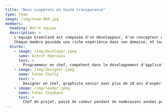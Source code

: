 ```yaml
---
title: "Nous coopérons en toute transparence"
type: team
image: /img/team-960.jpg
members:
  heading: Notre équipe
  description: >
    L'équipe Greenland est composée d'un développeur, d'un concepteur et d'un chef de projet/produit. 
    Chaque membre possède une riche expérience dans son domaine, et tous sont des vétérans pour assumer la responsabilité de chaque partie d'un projet.
  blurbs:
    - image: /img/developer.jpeg
      name: Achref Hamrouni
      text: >
        Programmeur en chef, compétent dans le développement d'applications front-end/mobiles, a une bonne idée des détails de l'interface utilisateur, les avantages techniques incluent javascript/nodejs/typescript/css.
    - image: /img/designer.jpeg
      name: Fatma Chelly
      text: >
        Designer en chef, graphiste senior avec plus de 10 ans d'expérience dans l'interface utilisateur de logiciels de l'industrie, le magazine, la publicité, la conception d'emballages.
    - image: /img/leader.jpeg
      name: Fahmi Chaabane
      text: >
        Chef de projet, passé de codeur pendant de nombreuses années puis devenu chef de projet, il est la personne la plus bavarde et la plus créative de notre équipe.
---
```

